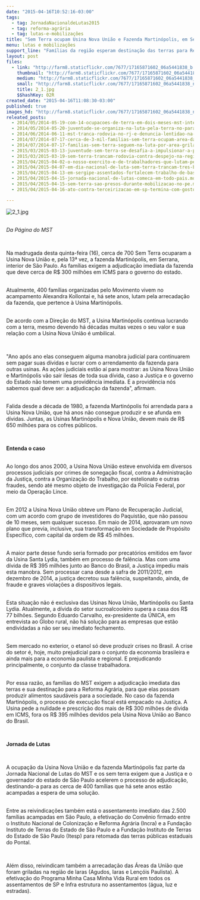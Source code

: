 ```yaml
---
date: "2015-04-16T10:52:16-03:00"
tags:
  - tag: JornadaNacionaldeLutas2015
  - tag: reforma-agrária
  - tag: lutas-e-mobilizações
title: "Sem Terra ocupam Usina Nova União e Fazenda Martinópolis, em Serrana"
menu: lutas e mobilizações
support_line: "Famílias da região esperam destinação das terras para Reforma Agrária há mais de sete anos "
layout: post
files:
  - link: "http://farm8.staticflickr.com/7677/17165871602_06a5441838_b.jpg"
    thumbnail: "http://farm8.staticflickr.com/7677/17165871602_06a5441838_t.jpg"
    medium: "http://farm8.staticflickr.com/7677/17165871602_06a5441838_z.jpg"
    small: "http://farm8.staticflickr.com/7677/17165871602_06a5441838_n.jpg"
    title: 2_1.jpg
    $$hashKey: 02R
created_date: "2015-04-16T11:08:30-03:00"
published: true
images_hd: "http://farm8.staticflickr.com/7677/17165871602_06a5441838_n.jpg"
releated_posts:
  - 2014/05/2014-05-19-com-14-ocupacoes-de-terra-em-dois-meses-mst-intensifica-luta-em-pe.md
  - 2014/05/2014-05-20-juventude-se-organiza-na-luta-pela-terra-no-parana.md
  - 2014/06/2014-06-11-mst-tranca-rodovia-no-rj-e-denuncia-lentidao-na-desapropriacao-de-fazenda.md
  - 2014/07/2014-07-17-cerca-de-3-mil-familias-sem-terra-ocupam-area-da-araupel-no-parana.md
  - 2014/07/2014-07-17-familias-sem-terra-seguem-na-luta-por-area-grilada-em-abelardo-luz.md
  - 2015/03/2015-03-13-juventude-sem-terra-se-desafia-a-impulsionar-a-participacao-na-luta-pela-reforma-agraria.md
  - 2015/03/2015-03-19-sem-terra-trancam-rodovia-contra-despejo-na-regiao-do-vale-do-paraiba-em-sp.md
  - 2015/04/2015-04-02-o-nosso-exercito-e-de-trabalhadores-que-lutam-pela-terra-diz-coordenador-do-mst.md
  - 2015/04/2015-04-07-em-dia-nacional-de-luta-sem-terra-trancam-tres-brs-em-mato-grosso.md
  - 2015/04/2015-04-13-em-sergipe-assentados-fortalecem-trabalho-de-base.md
  - 2015/04/2015-04-15-jornada-nacional-de-lutas-comeca-em-todo-pais.md
  - 2015/04/2015-04-15-sem-terra-sao-presos-durante-mobilizacao-no-pe.md
  - 2015/04/2015-04-16-ato-contra-terceirizacao-em-sp-termina-com-gosto-de-vitoria-apos-adiamento-da-votacao.md

---
```

<p><img alt="2_1.jpg" src="http://farm8.staticflickr.com/7677/17165871602_06a5441838_b.jpg" /></p>

<p><br />
<em>Da P&aacute;gina do MST</em></p>

<p>&nbsp;</p>

<p>Na madrugada desta quinta-feira (16), cerca de 700 Sem Terra ocuparam a Usina Nova Uni&atilde;o e, pela 13&ordf; vez, a fazenda Martin&oacute;polis, em Serrana, interior de S&atilde;o Paulo. As fam&iacute;lias exigem a adjudica&ccedil;&atilde;o imediata da fazenda que deve cerca de R$ 300 milh&otilde;es em ICMS para o governo do estado.</p>

<p><br />
Atualmente, 400 fam&iacute;lias organizadas pelo Movimento vivem no acampamento Alexandra Kollontai e, h&aacute; sete anos, lutam pela arrecada&ccedil;&atilde;o da fazenda, que pertence &agrave; Usina Martin&oacute;polis.</p>

<p><br />
De acordo com a Dire&ccedil;&atilde;o do MST, a Usina Martin&oacute;polis continua lucrando com a terra, mesmo devendo h&aacute; d&eacute;cadas muitas vezes o seu valor e sua rela&ccedil;&atilde;o com a Usina Nova Uni&atilde;o &eacute; umbilical.</p>

<p>&nbsp;</p>

<p>&quot;Ano ap&oacute;s ano elas conseguem alguma manobra judicial para continuarem sem pagar suas d&iacute;vidas e lucrar com o arrendamento da fazenda para outras usinas. As a&ccedil;&otilde;es judiciais est&atilde;o a&iacute; para mostrar: as Usina Nova Uni&atilde;o e Martin&oacute;polis v&atilde;o sair ilesas de toda sua d&iacute;vida, caso a Justi&ccedil;a e o governo do Estado n&atilde;o tomem uma provid&ecirc;ncia imediata. E a provid&ecirc;ncia n&oacute;s sabemos qual deve ser: a adjudica&ccedil;&atilde;o da fazenda&quot;, afirmam.</p>

<p><br />
Falida desde a d&eacute;cada de 1980, a fazenda Martin&oacute;polis foi arrendada para a Usina Nova Uni&atilde;o, que h&aacute; anos n&atilde;o consegue produzir e se afunda em d&iacute;vidas. Juntas, as Usinas Martin&oacute;polis e Nova Uni&atilde;o, devem mais de R$ 650 milh&otilde;es para os cofres p&uacute;blicos.</p>

<p>&nbsp;</p>

<p><strong>Entenda o caso</strong></p>

<p><br />
Ao longo dos anos 2000, a Usina Nova Uni&atilde;o esteve envolvida em diversos processos judiciais por crimes de sonega&ccedil;&atilde;o fiscal, contra a Administra&ccedil;&atilde;o da Justi&ccedil;a, contra a Organiza&ccedil;&atilde;o do Trabalho, por estelionato e outras fraudes, sendo at&eacute; mesmo objeto de investiga&ccedil;&atilde;o da Pol&iacute;cia Federal, por meio da Opera&ccedil;&atilde;o Lince.</p>

<p><br />
Em 2012 a Usina Nova Uni&atilde;o obteve um Plano de Recupera&ccedil;&atilde;o Judicial, com um acordo com grupo de investidores do Paquist&atilde;o, que n&atilde;o passou de 10 meses, sem qualquer sucesso. Em maio de 2014, aprovaram um novo plano que previa, inclusive, sua transforma&ccedil;&atilde;o em Sociedade de Prop&oacute;sito Espec&iacute;fico, com capital da ordem de R$ 45 milh&otilde;es.</p>

<p><br />
A maior parte desse fundo seria formado por precat&oacute;rios emitidos em favor da Usina Santa Lydia, tamb&eacute;m em processo de fal&ecirc;ncia. Mas com uma d&iacute;vida de R$ 395 milh&otilde;es junto ao Banco do Brasil, a Justi&ccedil;a impediu mais esta manobra. Sem processar cana desde a safra de 2011/2012, em dezembro de 2014, a justi&ccedil;a decretou sua fal&ecirc;ncia, suspeitando, ainda, de fraude e graves viola&ccedil;&otilde;es a dispositivos legais.&nbsp;</p>

<p><br />
Esta situa&ccedil;&atilde;o n&atilde;o &eacute; exclusiva das Usinas Nova Uni&atilde;o, Martin&oacute;polis ou Santa Lydia. Atualmente, a d&iacute;vida do setor sucroalcooleiro supera a casa dos R$ 77 bilh&otilde;es. Segundo Eduardo Carvalho, ex-presidente da &Uacute;NICA, em entrevista ao Globo rural, n&atilde;o h&aacute; solu&ccedil;&atilde;o para as empresas que est&atilde;o endividadas a n&atilde;o ser seu imediato fechamento.</p>

<p><br />
Sem mercado no exterior, o etanol s&oacute; deve produzir crises no Brasil. A crise do setor &eacute;, hoje, muito prejudicial para o conjunto da economia brasileira e ainda mais para a economia paulista e regional. E prejudicando principalmente, o conjunto da classe trabalhadora.&nbsp;</p>

<p><br />
Por essa raz&atilde;o, as fam&iacute;lias do MST exigem a adjudica&ccedil;&atilde;o imediata das terras e sua destina&ccedil;&atilde;o para a Reforma Agr&aacute;ria, para que elas possam produzir alimentos saud&aacute;veis para a sociedade. No caso da fazenda Martin&oacute;polis, o processo de execu&ccedil;&atilde;o fiscal est&aacute; empacado na Justi&ccedil;a. A Usina pede a nulidade e prescri&ccedil;&atilde;o dos mais de R$ 300 milh&otilde;es de d&iacute;vida em ICMS, fora os R$ 395 milh&otilde;es devidos pela Usina Nova Uni&atilde;o ao Banco do Brasil.</p>

<p>&nbsp;</p>

<p><strong>Jornada de Lutas</strong></p>

<p>&nbsp;</p>

<p>A ocupa&ccedil;&atilde;o da Usina Nova Uni&atilde;o e da fazenda Martin&oacute;polis faz parte da Jornada Nacional de Lutas do MST e os sem terra exigem que a Justi&ccedil;a e o governador do estado de S&atilde;o Paulo acelerem o processo de adjudica&ccedil;&atilde;o, destinando-a para as cerca de 400 fam&iacute;lias que h&aacute; sete anos est&atilde;o acampadas a espera de uma solu&ccedil;&atilde;o.</p>

<p><br />
Entre as reivindica&ccedil;&otilde;es tamb&eacute;m est&aacute; o assentamento imediato das 2.500 fam&iacute;lias acampadas em S&atilde;o Paulo, a efetiva&ccedil;&atilde;o do Conv&ecirc;nio firmado entre o Instituto Nacional de Coloniza&ccedil;&atilde;o e Reforma Agr&aacute;ria (Incra) e a Funda&ccedil;&atilde;o Instituto de Terras do Estado de S&atilde;o Paulo e a Funda&ccedil;&atilde;o Instituto de Terras do Estado de S&atilde;o Paulo (Itesp) para retomada das terras p&uacute;blicas estaduais do Pontal.</p>

<p>&nbsp;</p>

<p>Al&eacute;m disso, reivindicam tamb&eacute;m a arrecada&ccedil;&atilde;o das &Aacute;reas da Uni&atilde;o que foram griladas na regi&atilde;o de Iaras (Agudos, Iaras e Len&ccedil;&oacute;is Paulista). A efetiva&ccedil;&atilde;o do Programa Minha Casa Minha Vida Rural em todos os assentamentos de SP e Infra estrutura no assentamentos (&aacute;gua, luz e estradas).</p>
